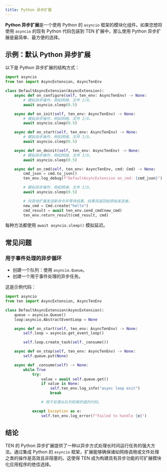 ```yaml
---
title: Python 异步扩展
---
```


**Python 异步扩展**是一个使用 Python 的 `asyncio` 框架的模块化组件。如果您想将使用 `asyncio` 的现有 Python 代码包装到 TEN 扩展中，那么使用 Python 异步扩展是最简单、最方便的选择。

## 示例：默认 Python 异步扩展

以下是 Python 异步扩展的结构方式：

```python
import asyncio
from ten import AsyncExtension, AsyncTenEnv

class DefaultAsyncExtension(AsyncExtension):
    async def on_configure(self, ten_env: AsyncTenEnv) -> None:
        # 模拟异步操作，例如网络、文件 I/O。
        await asyncio.sleep(0.5)

    async def on_init(self, ten_env: AsyncTenEnv) -> None:
        # 模拟异步操作，例如网络、文件 I/O。
        await asyncio.sleep(0.5)

    async def on_start(self, ten_env: AsyncTenEnv) -> None:
        # 模拟异步操作，例如网络、文件 I/O。
        await asyncio.sleep(0.5)

    async def on_deinit(self, ten_env: AsyncTenEnv) -> None:
        # 模拟异步操作，例如网络、文件 I/O。
        await asyncio.sleep(0.5)

    async def on_cmd(self, ten_env: AsyncTenEnv, cmd: Cmd) -> None:
        cmd_json = cmd.to_json()
        ten_env.log_debug(f"DefaultAsyncExtension on_cmd: {cmd_json}")

        # 模拟异步操作，例如网络、文件 I/O。
        await asyncio.sleep(0.5)

        # 向其他扩展发送新命令并等待结果。结果将返回给原始发送者。
        new_cmd = Cmd.create("hello")
        cmd_result = await ten_env.send_cmd(new_cmd)
        ten_env.return_result(cmd_result, cmd)
```

每种方法都使用 `await asyncio.sleep()` 模拟延迟。

## 常见问题

### 用于事件处理的异步循环

- 创建一个队列：使用 `asyncio.Queue`。
- 创建一个用于事件处理的异步任务。

这是示例代码：

```python
import asyncio
from ten import AsyncExtension, AsyncTenEnv

class DefaultAsyncExtension(AsyncExtension):
    queue = asyncio.Queue()
    loop:asyncio.AbstractEventLoop = None

    async def on_start(self, ten_env: AsyncTenEnv) -> None:
        self.loop = asyncio.get_event_loop()

        self.loop.create_task(self._consume())

    async def on_stop(self, ten_env: AsyncTenEnv) -> None:
        self.queue.put(None)

    async def _consume(self) -> None:
        while True
            try:
                value = await self.queue.get()
                if value is None:
                    self.ten_env.log_info("async loop exit")
                    break

                # 用于处理从队列检索的值的代码。

            except Exception as e:
                self.ten_env.log_error(f"Failed to handle {e}")
```

## 结论

TEN 的 Python 异步扩展提供了一种以异步方式处理长时间运行任务的强大方法。通过集成 Python 的 `asyncio` 框架，扩展能够确保诸如网络调用或文件处理之类的操作是高效且非阻塞的。这使得 TEN 成为构建具有异步功能的可扩展模块化应用程序的绝佳选择。

